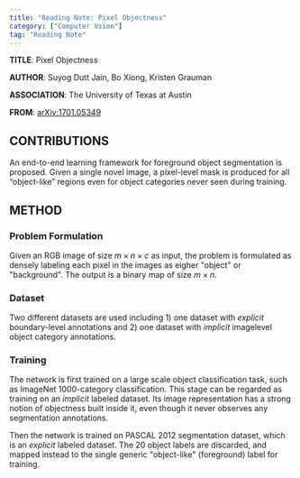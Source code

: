 ```yaml
---
title: "Reading Note: Pixel Objectness"
category: ["Computer Vsion"]
tag: "Reading Note"
---
```


**TITLE**: Pixel Objectness

**AUTHOR**: Suyog Dutt Jain, Bo Xiong, Kristen Grauman

**ASSOCIATION**: The University of Texas at Austin

**FROM**: [arXiv:1701.05349](https://arxiv.org/abs/1701.05349)

## CONTRIBUTIONS ##

 An end-to-end learning framework for foreground object segmentation is proposed. Given a single novel image, a pixel-level mask is produced for all “object-like” regions even for object categories never seen during training. 

## METHOD ##

### Problem Formulation ###

Given an RGB image of size  $m \times n \times c$ as input, the problem is formulated as densely labeling each pixel in the images as eigher "object" or "background". The output is a binary map of size $m \times n$.

### Dataset ###

Two different datasets are used including 1) one dataset with *explicit* boundary-level annotations and 2) one dataset with *implicit* imagelevel object category annotations.

### Training ###

The network is first trained on a large scale object classification task, such as ImageNet 1000-category classification. This stage can be regarded as training on an *implicit* labeled dataset. Its image representation has a strong notion of objectness built inside it, even though it never observes any segmentation annotations. 

Then the network is trained on PASCAL 2012 segmentation dataset, which is an *explicit* labeled dataset. The 20 object labels are discarded, and mapped instead to the single generic "object-like" (foreground) label for training.
